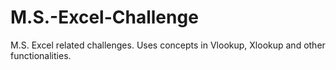 # M.S.-Excel-Challenge
M.S. Excel related challenges. Uses concepts in Vlookup, Xlookup and other functionalities.
